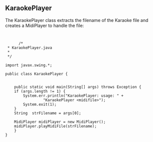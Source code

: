 
##  KaraokePlayer 


The KaraokePlayer class extracts the filename of the Karaoke
      file and creates a MidiPlayer to handle the file:

```

      
      /*
 * KaraokePlayer.java
 *
 */

import javax.swing.*;

public class KaraokePlayer {


    public static void main(String[] args) throws Exception {
	if (args.length != 1) {
	    System.err.println("KaraokePlayer: usage: " +
			     "KaraokePlayer <midifile>");
	    System.exit(1);
	}
	String	strFilename = args[0];

	MidiPlayer midiPlayer = new MidiPlayer();
	midiPlayer.playMidiFile(strFilename);
    }
}




      
    
```
